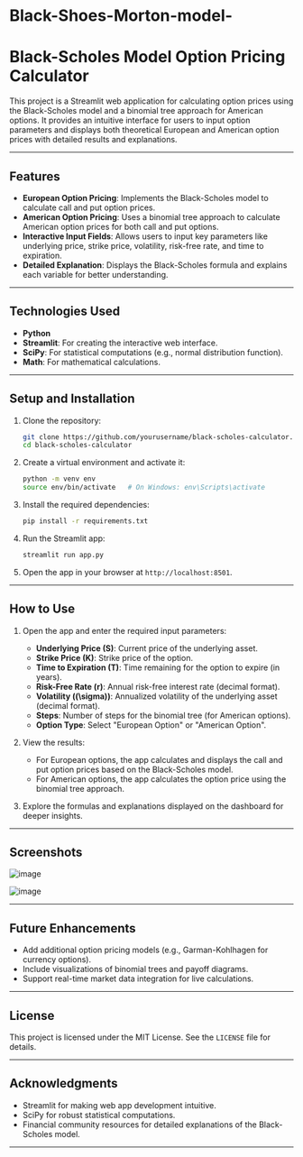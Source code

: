 # Black-Shoes-Morton-model-

# Black-Scholes Model Option Pricing Calculator

This project is a Streamlit web application for calculating option prices using the Black-Scholes model and a binomial tree approach for American options. It provides an intuitive interface for users to input option parameters and displays both theoretical European and American option prices with detailed results and explanations.

---

## Features

- **European Option Pricing**: Implements the Black-Scholes model to calculate call and put option prices.
- **American Option Pricing**: Uses a binomial tree approach to calculate American option prices for both call and put options.
- **Interactive Input Fields**: Allows users to input key parameters like underlying price, strike price, volatility, risk-free rate, and time to expiration.
- **Detailed Explanation**: Displays the Black-Scholes formula and explains each variable for better understanding.

---

## Technologies Used

- **Python**
- **Streamlit**: For creating the interactive web interface.
- **SciPy**: For statistical computations (e.g., normal distribution function).
- **Math**: For mathematical calculations.

---

## Setup and Installation

1. Clone the repository:
   ```bash
   git clone https://github.com/yourusername/black-scholes-calculator.git
   cd black-scholes-calculator
   ```

2. Create a virtual environment and activate it:
   ```bash
   python -m venv env
   source env/bin/activate   # On Windows: env\Scripts\activate
   ```

3. Install the required dependencies:
   ```bash
   pip install -r requirements.txt
   ```

4. Run the Streamlit app:
   ```bash
   streamlit run app.py
   ```

5. Open the app in your browser at `http://localhost:8501`.

---

## How to Use

1. Open the app and enter the required input parameters:
   - **Underlying Price (S)**: Current price of the underlying asset.
   - **Strike Price (K)**: Strike price of the option.
   - **Time to Expiration (T)**: Time remaining for the option to expire (in years).
   - **Risk-Free Rate (r)**: Annual risk-free interest rate (decimal format).
   - **Volatility (\(\sigma\))**: Annualized volatility of the underlying asset (decimal format).
   - **Steps**: Number of steps for the binomial tree (for American options).
   - **Option Type**: Select "European Option" or "American Option".

2. View the results:
   - For European options, the app calculates and displays the call and put option prices based on the Black-Scholes model.
   - For American options, the app calculates the option price using the binomial tree approach.

3. Explore the formulas and explanations displayed on the dashboard for deeper insights.

---

## Screenshots

![image](https://github.com/user-attachments/assets/61fba8a4-6923-49c4-9c03-d99a6784c179)


![image](https://github.com/user-attachments/assets/a3e1ce3c-0a8e-4615-be47-4febaecf41d1)

---

## Future Enhancements

- Add additional option pricing models (e.g., Garman-Kohlhagen for currency options).
- Include visualizations of binomial trees and payoff diagrams.
- Support real-time market data integration for live calculations.

---

## License

This project is licensed under the MIT License. See the `LICENSE` file for details.

---

## Acknowledgments

- Streamlit for making web app development intuitive.
- SciPy for robust statistical computations.
- Financial community resources for detailed explanations of the Black-Scholes model.

---


